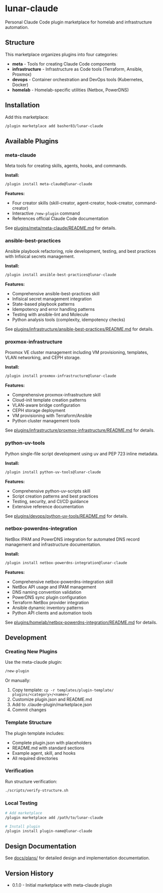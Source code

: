 # lunar-claude

Personal Claude Code plugin marketplace for homelab and infrastructure automation.

## Structure

This marketplace organizes plugins into four categories:

- **meta** - Tools for creating Claude Code components
- **infrastructure** - Infrastructure as Code tools (Terraform, Ansible, Proxmox)
- **devops** - Container orchestration and DevOps tools (Kubernetes, Docker)
- **homelab** - Homelab-specific utilities (Netbox, PowerDNS)

## Installation

Add this marketplace:

```bash
/plugin marketplace add basher83/lunar-claude
```

## Available Plugins

### meta-claude

Meta tools for creating skills, agents, hooks, and commands.

**Install:**

```bash
/plugin install meta-claude@lunar-claude
```

**Features:**

- Four creator skills (skill-creator, agent-creator, hook-creator, command-creator)
- Interactive `/new-plugin` command
- References official Claude Code documentation

See [plugins/meta/meta-claude/README.md](plugins/meta/meta-claude/README.md) for details.

### ansible-best-practices

Ansible playbook refactoring, role development, testing, and best practices with Infisical secrets management.

**Install:**

```bash
/plugin install ansible-best-practices@lunar-claude
```

**Features:**

- Comprehensive ansible-best-practices skill
- Infisical secret management integration
- State-based playbook patterns
- Idempotency and error handling patterns
- Testing with ansible-lint and Molecule
- Python analysis tools (complexity, idempotency checks)

See [plugins/infrastructure/ansible-best-practices/README.md](plugins/infrastructure/ansible-best-practices/README.md) for details.

### proxmox-infrastructure

Proxmox VE cluster management including VM provisioning, templates, VLAN networking, and CEPH storage.

**Install:**

```bash
/plugin install proxmox-infrastructure@lunar-claude
```

**Features:**

- Comprehensive proxmox-infrastructure skill
- Cloud-init template creation patterns
- VLAN-aware bridge configuration
- CEPH storage deployment
- VM provisioning with Terraform/Ansible
- Python cluster management tools

See [plugins/infrastructure/proxmox-infrastructure/README.md](plugins/infrastructure/proxmox-infrastructure/README.md) for details.

### python-uv-tools

Python single-file script development using uv and PEP 723 inline metadata.

**Install:**

```bash
/plugin install python-uv-tools@lunar-claude
```

**Features:**

- Comprehensive python-uv-scripts skill
- Script creation patterns and best practices
- Testing, security, and CI/CD guidance
- Extensive reference documentation

See [plugins/devops/python-uv-tools/README.md](plugins/devops/python-uv-tools/README.md) for details.

### netbox-powerdns-integration

NetBox IPAM and PowerDNS integration for automated DNS record management and infrastructure documentation.

**Install:**

```bash
/plugin install netbox-powerdns-integration@lunar-claude
```

**Features:**

- Comprehensive netbox-powerdns-integration skill
- NetBox API usage and IPAM management
- DNS naming convention validation
- PowerDNS sync plugin configuration
- Terraform NetBox provider integration
- Ansible dynamic inventory patterns
- Python API clients and automation tools

See [plugins/homelab/netbox-powerdns-integration/README.md](plugins/homelab/netbox-powerdns-integration/README.md) for details.

## Development

### Creating New Plugins

Use the meta-claude plugin:

```bash
/new-plugin
```

Or manually:

1. Copy template: `cp -r templates/plugin-template/ plugins/<category>/<name>/`
2. Customize plugin.json and README.md
3. Add to .claude-plugin/marketplace.json
4. Commit changes

### Template Structure

The plugin template includes:

- Complete plugin.json with placeholders
- README.md with standard sections
- Example agent, skill, and hooks
- All required directories

### Verification

Run structure verification:

```bash
./scripts/verify-structure.sh
```

### Local Testing

```bash
# Add marketplace
/plugin marketplace add /path/to/lunar-claude

# Install plugin
/plugin install plugin-name@lunar-claude
```

## Design Documentation

See [docs/plans/](docs/plans/) for detailed design and implementation documentation.

## Version History

- 0.1.0 - Initial marketplace with meta-claude plugin
